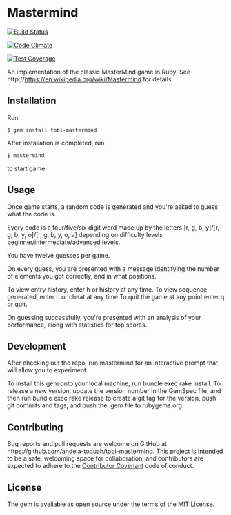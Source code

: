 # Mastermind
[![Build Status](https://semaphoreci.com/api/v1/projects/ef8e6334-3304-466e-99f5-b97fd2d3fc7c/603618/badge.svg)](https://semaphoreci.com/tobi-oduah/tobi-mastermind-2)

[![Code Climate](https://codeclimate.com/repos/564635d51787d724da000013/badges/ff2bde449c8b59444530/gpa.svg)](https://codeclimate.com/repos/564635d51787d724da000013/feed)

[![Test Coverage](https://codeclimate.com/repos/564635d51787d724da000013/badges/ff2bde449c8b59444530/coverage.svg)](https://codeclimate.com/repos/564635d51787d724da000013/coverage)

An implementation of the classic MasterMind game in Ruby.
See http://https://en.wikipedia.org/wiki/Mastermind for details.

## Installation

Run

    $ gem install tobi-mastermind

After installation is completed, run 

    $ mastermind 

to start game.

## Usage

Once game starts, a random code is generated and you're asked to guess what the code is.

Every code is a four/five/six digit word made up by the letters [r, g, b, y]/[r, g, b, y, o]/[r, g, b, y, o, v] 
depending on difficulty levels beginner/intermediate/advanced levels. 

You have twelve guesses per game.

On every guess, you are presented with a message identifying the number of elements you got correctly, and in what positions.

To view entry history, enter h or history at any time.
To view sequence generated, enter c or cheat at any time
To quit the game at any point enter q or quit.

On guessing successfully, you're presented with an analysis of your performance, along with statistics for top scores.

##  Development

After checking out the repo, run mastermind for an interactive prompt that will allow you to experiment.

To install this gem onto your local machine, run bundle exec rake install. To release a new version, update the version number in the GemSpec file, and then run bundle exec rake release to create a git tag for the version, push git commits and tags, and push the .gem file to rubygems.org.

## Contributing

Bug reports and pull requests are welcome on GitHub at https://github.com/andela-toduah/tobi-mastermind. This project is intended to be a safe, welcoming space for collaboration, and contributors are expected to adhere to the [Contributor Covenant](contributor-covenant.org) code of conduct.


## License

The gem is available as open source under the terms of the [MIT License](http://opensource.org/licenses/MIT).
